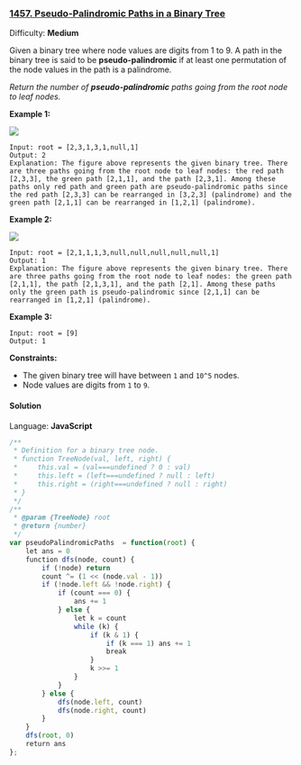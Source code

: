 ### [1457\. Pseudo-Palindromic Paths in a Binary Tree](https://leetcode.com/problems/pseudo-palindromic-paths-in-a-binary-tree/)

Difficulty: **Medium**


Given a binary tree where node values are digits from 1 to 9\. A path in the binary tree is said to be **pseudo-palindromic** if at least one permutation of the node values in the path is a palindrome.

_Return the number of **pseudo-palindromic** paths going from the root node to leaf nodes._

**Example 1:**

![](https://assets.leetcode.com/uploads/2020/05/06/palindromic_paths_1.png)

```
Input: root = [2,3,1,3,1,null,1]
Output: 2 
Explanation: The figure above represents the given binary tree. There are three paths going from the root node to leaf nodes: the red path [2,3,3], the green path [2,1,1], and the path [2,3,1]. Among these paths only red path and green path are pseudo-palindromic paths since the red path [2,3,3] can be rearranged in [3,2,3] (palindrome) and the green path [2,1,1] can be rearranged in [1,2,1] (palindrome).
```

**Example 2:**

**![](https://assets.leetcode.com/uploads/2020/05/07/palindromic_paths_2.png)**

```
Input: root = [2,1,1,1,3,null,null,null,null,null,1]
Output: 1 
Explanation: The figure above represents the given binary tree. There are three paths going from the root node to leaf nodes: the green path [2,1,1], the path [2,1,3,1], and the path [2,1]. Among these paths only the green path is pseudo-palindromic since [2,1,1] can be rearranged in [1,2,1] (palindrome).
```

**Example 3:**

```
Input: root = [9]
Output: 1
```

**Constraints:**

*   The given binary tree will have between `1` and `10^5` nodes.
*   Node values are digits from `1` to `9`.


#### Solution

Language: **JavaScript**

```javascript
/**
 * Definition for a binary tree node.
 * function TreeNode(val, left, right) {
 *     this.val = (val===undefined ? 0 : val)
 *     this.left = (left===undefined ? null : left)
 *     this.right = (right===undefined ? null : right)
 * }
 */
/**
 * @param {TreeNode} root
 * @return {number}
 */
var pseudoPalindromicPaths  = function(root) {
    let ans = 0
    function dfs(node, count) {
        if (!node) return
        count ^= (1 << (node.val - 1))
        if (!node.left && !node.right) {
            if (count === 0) {
                ans += 1
            } else {
                let k = count
                while (k) {
                    if (k & 1) {
                        if (k === 1) ans += 1
                        break
                    }
                    k >>= 1
                }
            }
        } else {
            dfs(node.left, count)
            dfs(node.right, count)
        }
    }
    dfs(root, 0)
    return ans
};
```